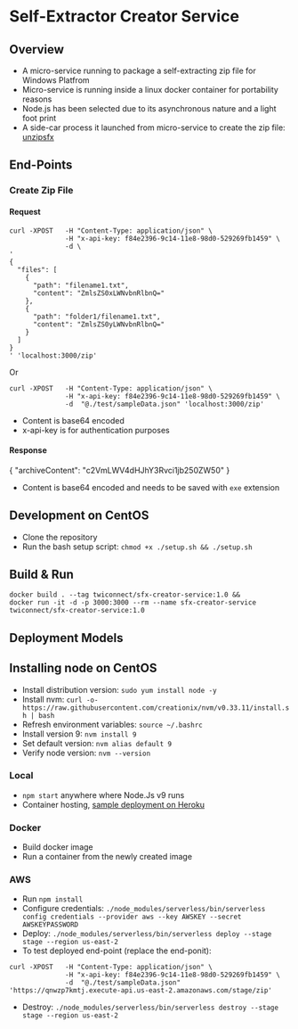 # Self-Extractor Creator Service

## Overview

* A micro-service running to package a self-extracting zip file for Windows Platfrom
* Micro-service is running inside a linux docker container for portability reasons
* Node.js has been selected due to its asynchronous nature and a light foot print
* A side-car process it launched from micro-service to create the zip file: [unzipsfx](http://infozip.sourceforge.net/)

## End-Points

### Create Zip File

#### Request

```
curl -XPOST   -H "Content-Type: application/json" \
              -H "x-api-key: f84e2396-9c14-11e8-98d0-529269fb1459" \
              -d \
'
{
  "files": [
    {
      "path": "filename1.txt",
      "content": "ZmlsZS0xLWNvbnRlbnQ="
    },
    {
      "path": "folder1/filename1.txt",
      "content": "ZmlsZS0yLWNvbnRlbnQ="
    }
  ]
}
' 'localhost:3000/zip'
```

Or

```
curl -XPOST   -H "Content-Type: application/json" \
              -H "x-api-key: f84e2396-9c14-11e8-98d0-529269fb1459" \
              -d  "@./test/sampleData.json" 'localhost:3000/zip'
```


* Content is base64 encoded
* x-api-key is for authentication purposes

#### Response

{
  "archiveContent": "c2VmLWV4dHJhY3Rvci1jb250ZW50"
}

* Content is base64 encoded and needs to be saved with `exe` extension

## Development on CentOS

* Clone the repository
* Run the bash setup script: `chmod +x ./setup.sh && ./setup.sh`

## Build & Run

```
docker build . --tag twiconnect/sfx-creator-service:1.0 &&
docker run -it -d -p 3000:3000 --rm --name sfx-creator-service twiconnect/sfx-creator-service:1.0
```

## Deployment Models

## Installing node on CentOS

* Install distribution version: `sudo yum install node -y`
* Install nvm: `curl -o- https://raw.githubusercontent.com/creationix/nvm/v0.33.11/install.sh | bash`
* Refresh environment variables: `source ~/.bashrc`
* Install version 9: `nvm install 9`
* Set default version: `nvm alias default 9`
* Verify node version: `nvm --version`

### Local

* `npm start` anywhere where Node.Js v9 runs
* Container hosting, [sample deployment on Heroku](https://sfx-creator-service-dev.herokuapp.com/)

### Docker

* Build docker image
* Run a container from the newly created image

### AWS

* Run `npm install`
* Configure credentials: `./node_modules/serverless/bin/serverless config credentials --provider aws --key AWSKEY --secret AWSKEYPASSWORD`
* Deploy: `./node_modules/serverless/bin/serverless deploy --stage stage --region us-east-2`
* To test deployed end-point (replace the end-ponit):
```
curl -XPOST   -H "Content-Type: application/json" \
              -H "x-api-key: f84e2396-9c14-11e8-98d0-529269fb1459" \
              -d  "@./test/sampleData.json" 'https://qnwzp7kmtj.execute-api.us-east-2.amazonaws.com/stage/zip'
```
* Destroy: `./node_modules/serverless/bin/serverless destroy --stage stage --region us-east-2`
